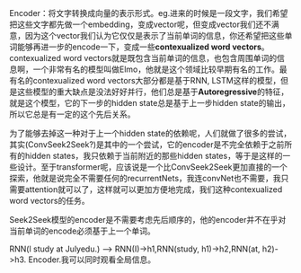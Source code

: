 Encoder：将文字转换成向量的表示形式。eg.进来的时候是一段文字，我们希望把这些文字都先做一个embedding，变成vector呢，但变成vector我们还不满意，因为这个vector我们认为它仅仅是表示了当前单词的信息，你还希望把这些单词能够再进一步的encode一下，变成一些**contexualized word vectors**。contexualized word vectors就是既包含当前单词的信息，也包含周围单词的信息啊，一个非常有名的模型叫做Elmo，他就是这个领域比较早期有名的工作。最有名的contexualized word vectors大部分都是基于RNN, LSTM这样的模型，但是这些模型的重大缺点是没法好好并行，他们总是基于**Autoregressive**的特征，就是这个模型，它的下一步的hidden state总是基于上一步hidden state的输出，所以它总是有一定的这个先后关系。

为了能够去掉这一种对于上一个hidden state的依赖呢，人们就做了很多的尝试，其实(ConvSeek2Seek?)是其中的一个尝试，它的encoder是不完全依赖于之前所有的hidden states，我只依赖于当前附近的那些hidden states，等于是这样的一些设计。至于transformer呢，应该说是一个比ConvSeek2Seek更加直接的一个探索，他就是说完全不需要任何的recurrentNets，我连convNet也不需要，我只需要attention就可以了，这样就可以更加方便地完成，我们这种contexualized word vectors的任务。

Seek2Seek模型的encoder是不需要考虑先后顺序的，他的encoder并不在乎对当前单词的encode必须基于上一个单词。

RNN(l study at Julyedu.) --> RNN(I)->h1,RNN(study, h1)->h2,RNN(at, h2)->h3.
Encoder.我可以同时观看全局信息。

